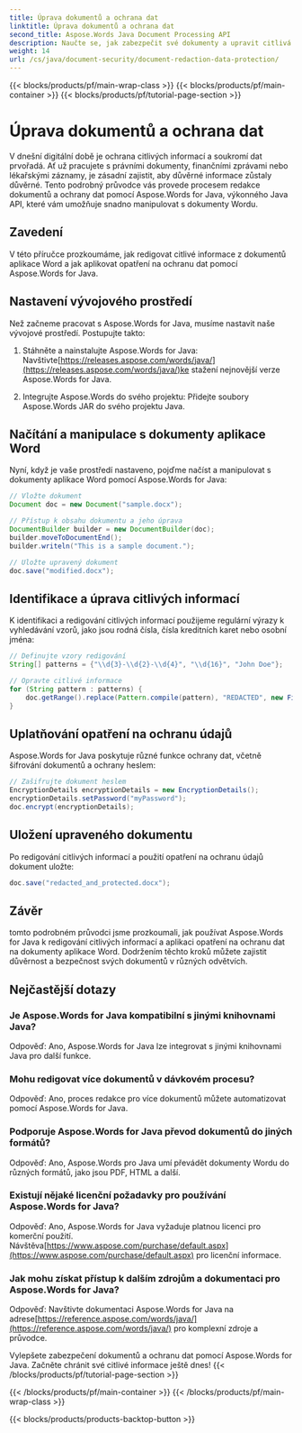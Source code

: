 ```yaml
---
title: Úprava dokumentů a ochrana dat
linktitle: Úprava dokumentů a ochrana dat
second_title: Aspose.Words Java Document Processing API
description: Naučte se, jak zabezpečit své dokumenty a upravit citlivá data pomocí Aspose.Words for Java. Průvodce krok za krokem se zdrojovým kódem.
weight: 14
url: /cs/java/document-security/document-redaction-data-protection/
---
```


{{< blocks/products/pf/main-wrap-class >}}
{{< blocks/products/pf/main-container >}}
{{< blocks/products/pf/tutorial-page-section >}}

# Úprava dokumentů a ochrana dat


V dnešní digitální době je ochrana citlivých informací a soukromí dat prvořadá. Ať už pracujete s právními dokumenty, finančními zprávami nebo lékařskými záznamy, je zásadní zajistit, aby důvěrné informace zůstaly důvěrné. Tento podrobný průvodce vás provede procesem redakce dokumentů a ochrany dat pomocí Aspose.Words for Java, výkonného Java API, které vám umožňuje snadno manipulovat s dokumenty Wordu.

## Zavedení

V této příručce prozkoumáme, jak redigovat citlivé informace z dokumentů aplikace Word a jak aplikovat opatření na ochranu dat pomocí Aspose.Words for Java. 

## Nastavení vývojového prostředí

Než začneme pracovat s Aspose.Words for Java, musíme nastavit naše vývojové prostředí. Postupujte takto:

1.  Stáhněte a nainstalujte Aspose.Words for Java: Navštivte[https://releases.aspose.com/words/java/](https://releases.aspose.com/words/java/)ke stažení nejnovější verze Aspose.Words for Java.

2. Integrujte Aspose.Words do svého projektu: Přidejte soubory Aspose.Words JAR do svého projektu Java.

## Načítání a manipulace s dokumenty aplikace Word

Nyní, když je vaše prostředí nastaveno, pojďme načíst a manipulovat s dokumenty aplikace Word pomocí Aspose.Words for Java:

```java
// Vložte dokument
Document doc = new Document("sample.docx");

// Přístup k obsahu dokumentu a jeho úprava
DocumentBuilder builder = new DocumentBuilder(doc);
builder.moveToDocumentEnd();
builder.writeln("This is a sample document.");

// Uložte upravený dokument
doc.save("modified.docx");
```

## Identifikace a úprava citlivých informací

K identifikaci a redigování citlivých informací použijeme regulární výrazy k vyhledávání vzorů, jako jsou rodná čísla, čísla kreditních karet nebo osobní jména:

```java
// Definujte vzory redigování
String[] patterns = {"\\d{3}-\\d{2}-\\d{4}", "\\d{16}", "John Doe"};

// Opravte citlivé informace
for (String pattern : patterns) {
    doc.getRange().replace(Pattern.compile(pattern), "REDACTED", new FindReplaceOptions());
}
```

## Uplatňování opatření na ochranu údajů

Aspose.Words for Java poskytuje různé funkce ochrany dat, včetně šifrování dokumentů a ochrany heslem:

```java
// Zašifrujte dokument heslem
EncryptionDetails encryptionDetails = new EncryptionDetails();
encryptionDetails.setPassword("myPassword");
doc.encrypt(encryptionDetails);
```

## Uložení upraveného dokumentu

Po redigování citlivých informací a použití opatření na ochranu údajů dokument uložte:

```java
doc.save("redacted_and_protected.docx");
```

## Závěr

tomto podrobném průvodci jsme prozkoumali, jak používat Aspose.Words for Java k redigování citlivých informací a aplikaci opatření na ochranu dat na dokumenty aplikace Word. Dodržením těchto kroků můžete zajistit důvěrnost a bezpečnost svých dokumentů v různých odvětvích.

## Nejčastější dotazy

### Je Aspose.Words for Java kompatibilní s jinými knihovnami Java?

Odpověď: Ano, Aspose.Words for Java lze integrovat s jinými knihovnami Java pro další funkce.

### Mohu redigovat více dokumentů v dávkovém procesu?

Odpověď: Ano, proces redakce pro více dokumentů můžete automatizovat pomocí Aspose.Words for Java.

### Podporuje Aspose.Words for Java převod dokumentů do jiných formátů?

Odpověď: Ano, Aspose.Words pro Java umí převádět dokumenty Wordu do různých formátů, jako jsou PDF, HTML a další.

### Existují nějaké licenční požadavky pro používání Aspose.Words for Java?

 Odpověď: Ano, Aspose.Words for Java vyžaduje platnou licenci pro komerční použití. Návštěva[https://www.aspose.com/purchase/default.aspx](https://www.aspose.com/purchase/default.aspx) pro licenční informace.

### Jak mohu získat přístup k dalším zdrojům a dokumentaci pro Aspose.Words for Java?

Odpověď: Navštivte dokumentaci Aspose.Words for Java na adrese[https://reference.aspose.com/words/java/](https://reference.aspose.com/words/java/) pro komplexní zdroje a průvodce.

Vylepšete zabezpečení dokumentů a ochranu dat pomocí Aspose.Words for Java. Začněte chránit své citlivé informace ještě dnes!
{{< /blocks/products/pf/tutorial-page-section >}}

{{< /blocks/products/pf/main-container >}}
{{< /blocks/products/pf/main-wrap-class >}}

{{< blocks/products/products-backtop-button >}}
